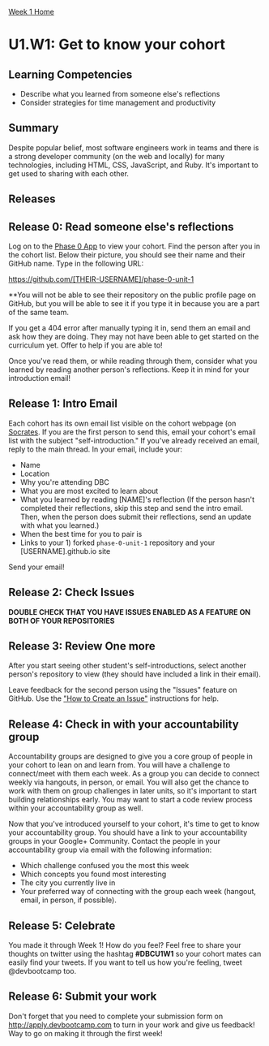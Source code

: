 [Week 1 Home](./)

# U1.W1: Get to know your cohort

## Learning Competencies
- Describe what you learned from someone else's reflections
- Consider strategies for time management and productivity

## Summary

Despite popular belief, most software engineers work in teams and there is a strong developer community (on the web and locally) for many technologies, including HTML, CSS, JavaScript, and Ruby. It's important to get used to sharing with each other.

## Releases

## Release 0: Read someone else's reflections

Log on to the [Phase 0 App](https://phase0.devbootcamp.com/cohort) to view your cohort. Find the person after you in the cohort list. Below their picture, you should see their name and their GitHub name. Type in the following URL:

https://github.com/[THEIR-USERNAME]/phase-0-unit-1

**You will not be able to see their repository on the public profile page on GitHub, but you will be able to see it if you type it in because you are a part of the same team. 

If you get a 404 error after manually typing it in, send them an email and ask how they are doing. They may not have been able to get started on the curriculum yet. Offer to help if you are able to!

Once you've read them, or while reading through them, consider what you learned by reading another person's reflections. Keep it in mind for your introduction email!

## Release 1: Intro Email

Each cohort has its own email list visible on the cohort webpage (on [Socrates](https://socrates.devbootcamp.com). If you are the first person to send this, email your cohort's email list with the subject "self-introduction." If you've already received an email, reply to the main thread. In your email, include your:

- Name
- Location
- Why you're attending DBC
- What you are most excited to learn about
- What you learned by reading [NAME]'s reflection (If the person hasn't completed their reflections, skip this step and send the intro email. Then, when the person does submit their reflections, send an update with what you learned.)
- When the best time for you to pair is
- Links to your 1) forked `phase-0-unit-1` repository and your [USERNAME].github.io site

Send your email!

## Release 2: Check Issues
**DOUBLE CHECK THAT YOU HAVE ISSUES ENABLED AS A FEATURE ON BOTH OF YOUR REPOSITORIES**

## Release 3: Review One more
After you start seeing other student's self-introductions, select another person's repository to view (they should have included a link in their email).

Leave feedback for the second person using the "Issues" feature on GitHub. Use the ["How to Create an Issue"](https://github.com/Devbootcamp/phase-0-handbook/blob/master/coding-references/review.md) instructions for help.

## Release 4: Check in with your accountability group

Accountability groups are designed to give you a core group of people in your cohort to lean on and learn from. You will have a challenge to connect/meet with them each week. As a group you can decide to connect weekly via hangouts, in person, or email. You will also get the chance to work with them on group challenges in later units, so it's important to start building relationships early. You may want to start a code review process within your accountability group as well.

Now that you've introduced yourself to your cohort, it's time to get to know your accountability group. You should have a link to your accountability groups in your Google+ Community. Contact the people in your accountability group via email with the following information:

- Which challenge confused you the most this week
- Which concepts you found most interesting
- The city you currently live in
- Your preferred way of connecting with the group each week (hangout, email, in person, if possible).

## Release 5: Celebrate
You made it through Week 1! How do you feel? Feel free to share your thoughts on twitter using the hashtag **#DBCU1W1** so your cohort mates can easily find your tweets. If you want to tell us how you're feeling, tweet @devbootcamp too.

## Release 6: Submit your work
Don't forget that you need to complete your submission form on <http://apply.devbootcamp.com> to turn in your work and give us feedback! Way to go on making it through the first week!
